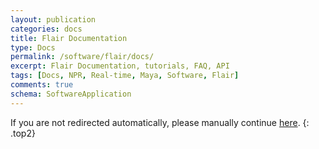 ```yaml
---
layout: publication
categories: docs
title: Flair Documentation
type: Docs
permalink: /software/flair/docs/
excerpt: Flair Documentation, tutorials, FAQ, API
tags: [Docs, NPR, Real-time, Maya, Software, Flair]
comments: true
schema: SoftwareApplication
---
```


<script>window.location.href = "https://artineering.notion.site/Flair-User-Manual-dd852b6138344acf8a3212a1c2d90d5c"</script>
If you are not redirected automatically, please manually continue [here](https://artineering.notion.site/Flair-User-Manual-dd852b6138344acf8a3212a1c2d90d5c).
{: .top2}
